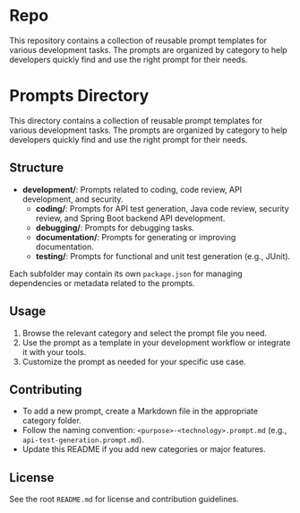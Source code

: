 # Repo

This repository contains a collection of reusable prompt templates for various development tasks. The prompts are organized by category to help developers quickly find and use the right prompt for their needs.

# Prompts Directory

This directory contains a collection of reusable prompt templates for various development tasks. The prompts are organized by category to help developers quickly find and use the right prompt for their needs.

## Structure

- **development/**: Prompts related to coding, code review, API development, and security.
  - **coding/**: Prompts for API test generation, Java code review, security review, and Spring Boot backend API development.
  - **debugging/**: Prompts for debugging tasks.
  - **documentation/**: Prompts for generating or improving documentation.
  - **testing/**: Prompts for functional and unit test generation (e.g., JUnit).

Each subfolder may contain its own `package.json` for managing dependencies or metadata related to the prompts.

## Usage

1. Browse the relevant category and select the prompt file you need.
2. Use the prompt as a template in your development workflow or integrate it with your tools.
3. Customize the prompt as needed for your specific use case.

## Contributing

- To add a new prompt, create a Markdown file in the appropriate category folder.
- Follow the naming convention: `<purpose>-<technology>.prompt.md` (e.g., `api-test-generation.prompt.md`).
- Update this README if you add new categories or major features.

## License

See the root `README.md` for license and contribution guidelines.
